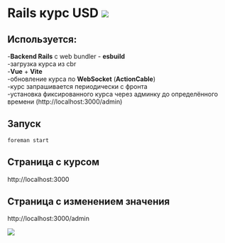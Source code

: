 # Rails курс USD ![](https://github.com/kirkhal0909/rails_test/actions/workflows/exchange_rate.yml/badge.svg)

## Используется:
-**Backend Rails** с web bundler - **esbuild**\
-загрузка курса из cbr\
-**Vue** + **Vite**\
-обновление курса по **WebSocket** (**ActionCable**)\
-курс запрашивается периодически с фронта\
-установка фиксированного курса через админку до определённого времени (http://localhost:3000/admin)

## Запуск
```
foreman start
```

## Страница с курсом
http://localhost:3000

## Страница с изменением значения
http://localhost:3000/admin

![](_readme/app.gif)

